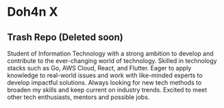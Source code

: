 # Doh4n X

## Trash Repo (Deleted soon)

Student of Information Technology with a strong ambition to develop and contribute to the ever-changing world of technology. 
Skilled in technology stacks such as Go, AWS Cloud, React, and Flutter. Eager to apply knowledge to real-world issues and work 
with like-minded experts to develop impactful solutions. Always looking for new tech methods to broaden my skills and keep current 
on industry trends. Excited to meet other tech enthusiasts, mentors and possible jobs.
